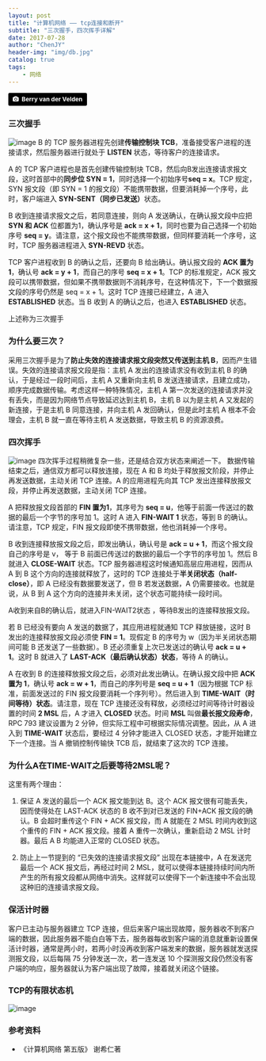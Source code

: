 ```yaml
---
layout: post
title: "计算机网络 —— tcp连接和断开"
subtitle: "三次握手，四次挥手详解"
date: 2017-07-28
author: "ChenJY"
header-img: "img/db.jpg"
catalog: true
tags: 
    - 网络
---
```


<a style="background-color:black;color:white;text-decoration:none;padding:4px 6px;font-family:-apple-system, BlinkMacSystemFont, &quot;San Francisco&quot;, &quot;Helvetica Neue&quot;, Helvetica, Ubuntu, Roboto, Noto, &quot;Segoe UI&quot;, Arial, sans-serif;font-size:12px;font-weight:bold;line-height:1.2;display:inline-block;border-radius:3px;" href="http://unsplash.com/@berry807?utm_medium=referral&amp;utm_campaign=photographer-credit&amp;utm_content=creditBadge" target="_blank" rel="noopener noreferrer" title="Download free do whatever you want high-resolution photos from Berry van der Velden"><span style="display:inline-block;padding:2px 3px;"><svg xmlns="http://www.w3.org/2000/svg" style="height:12px;width:auto;position:relative;vertical-align:middle;top:-1px;fill:white;" viewBox="0 0 32 32"><title></title><path d="M20.8 18.1c0 2.7-2.2 4.8-4.8 4.8s-4.8-2.1-4.8-4.8c0-2.7 2.2-4.8 4.8-4.8 2.7.1 4.8 2.2 4.8 4.8zm11.2-7.4v14.9c0 2.3-1.9 4.3-4.3 4.3h-23.4c-2.4 0-4.3-1.9-4.3-4.3v-15c0-2.3 1.9-4.3 4.3-4.3h3.7l.8-2.3c.4-1.1 1.7-2 2.9-2h8.6c1.2 0 2.5.9 2.9 2l.8 2.4h3.7c2.4 0 4.3 1.9 4.3 4.3zm-8.6 7.5c0-4.1-3.3-7.5-7.5-7.5-4.1 0-7.5 3.4-7.5 7.5s3.3 7.5 7.5 7.5c4.2-.1 7.5-3.4 7.5-7.5z"></path></svg></span><span style="display:inline-block;padding:2px 3px;">Berry van der Velden</span></a>

### 三次握手
![image](http://blog.chinaunix.net/attachment/201310/1/28263175_1380611229SPU6.png)
B 的 TCP 服务器进程先创建<b>传输控制块 TCB</b>，准备接受客户进程的连接请求，然后服务器进行就处于 <b>LISTEN</b> 状态，等待客户的连接请求。

A 的 TCP 客户进程也是首先创建传输控制块 TCB，然后向B发出连接请求报文段，这时首部中的<b>同步位 SYN = 1</b>，同时选择一个初始序号<b>seq = x</b>。TCP 规定，SYN 报文段（即 SYN = 1 的报文段）不能携带数据，但要消耗掉一个序号，此时，客户端进入 <b>SYN-SENT（同步已发送）</b>状态。

B 收到连接请求报文之后，若同意连接，则向 A 发送确认，在确认报文段中应把 <b>SYN 和 ACK</b> 位都置为1，确认序号是 <b>ack = x + 1</b>，同时也要为自己选择一个初始序号 <b>seq = y</b>。请注意，这个报文段也不能携带数据，但同样要消耗一个序号，这时，TCP 服务器进程进入 <b>SYN-REVD</b> 状态。

TCP 客户进程收到 B 的确认之后，还要向 B 给出确认。确认报文段的 <b>ACK 置为 1</b>，确认号 <b>ack = y + 1</b>，而自己的序号 <b>seq = x + 1</b>。TCP 的标准规定，ACK 报文段可以携带数据，但如果不携带数据则不消耗序号，在这种情况下，下一个数据报文段的序号仍然是 seq = x + 1。这时 TCP 连接已经建立，A 进入 <b>ESTABLISHED</b> 状态。当 B 收到 A 的确认之后，也进入 <b>ESTABLISHED</b> 状态。

上述称为三次握手

### 为什么要三次？
采用三次握手是为了<b>防止失效的连接请求报文段突然又传送到主机 B</b>，因而产生错误。失效的连接请求报文段是指：主机 A 发出的连接请求没有收到主机 B 的确认，于是经过一段时间后，主机 A 又重新向主机 B 发送连接请求，且建立成功，顺序完成数据传输。考虑这样一种特殊情况，主机 A 第一次发送的连接请求并没有丢失，而是因为网络节点导致延迟达到主机 B，主机 B 以为是主机 A 又发起的新连接，于是主机 B 同意连接，并向主机 A 发回确认，但是此时主机 A 根本不会理会，主机 B 就一直在等待主机 A 发送数据，导致主机 B 的资源浪费。

### 四次挥手
![image](http://blog.chinaunix.net/attachment/201310/1/28263175_13806112555gGu.png)
四次挥手过程稍微复杂一些，还是结合双方状态来阐述一下。
数据传输结束之后，通信双方都可以释放连接，现在 A 和 B 均处于释放报文阶段，并停止再发送数据，主动关闭 TCP 连接。A 的应用进程先向其 TCP 发出连接释放报文段，并停止再发送数据，主动关闭 TCP 连接。

A 把释放报文段首部的 <b>FIN 置为1</b>，其序号为 <b>seq = u</b>，他等于前面一传送过的数据的最后一个字节的序号加 1。这时 A 进入 <b>FIN-WAIT 1</b> 状态，等到 B 的确认。请注意，TCP 规定，FIN 报文段即使不携带数据，他也消耗掉一个序号。

B 收到连接释放报文段之后，即发出确认，确认号是 <b>ack = u + 1</b>，而这个报文段自己的序号是 v， 等于 B 前面已传送过的数据的最后一个字节的序号加 1。然后 B 就进入 <b>CLOSE-WAIT</b> 状态。TCP 服务器进程这时候通知高层应用进程，因而从 A 到 B 这个方向的连接就释放了，这时的 TCP 连接处于<b>半关闭状态（half-close）</b>，即 A 已经没有数据要发送了，但 B 若发送数据，A 仍需要接收。也就是说，从 B 到 A 这个方向的连接并未关闭，这个状态可能持续一段时间。

A收到来自B的确认后，就进入FIN-WAIT2状态 ，等待B发出的连接释放报文段。

若 B 已经没有要向 A 发送的数据了，其应用进程就通知 TCP 释放链接，这时 B 发出的连接释放报文段必须使 <b>FIN = 1</b>。现假定 B 的序号为 w（因为半关闭状态期间可能 B 还发送了一些数据）。B 还必须重复上次已发送过的确认号 <b>ack = u + 1</b>。这时 B 就进入了 <b>LAST-ACK（最后确认状态）状态</b>，等待 A 的确认。

A 在收到 B 的连接释放报文段之后，必须对此发出确认。在确认报文段中把 <b>ACK 置为 1</b>，确认号 <b>ack = w + 1</b>，而自己的序列号是 <b>seq = u + 1</b>（因为根据 TCP 标准，前面发送过的 FIN 报文段要消耗一个序列号）。然后进入到 <b>TIME-WAIT（时间等待）状态</b>。请注意，现在 TCP 连接还没有释放，必须经过时间等待计时器设置的时间 <b>2 MSL</b> 后，A 才进入 <b>CLOSED</b> 状态。时间 <b>MSL</b> 叫做<b>最长报文段寿命</b>，RPC 793 建议设置为 2 分钟，但实际工程中可根据实际情况调整。因此，从 A 进入到 <b>TIME-WAIT</b> 状态后，要经过 4 分钟才能进入 CLOSED 状态，才能开始建立下一个连接。当 A 撤销控制传输快 TCB 后，就结束了这次的 TCP 连接。

### 为什么A在TIME-WAIT之后要等待2MSL呢？
这里有两个理由：
1. 保证 A 发送的最后一个 ACK 报文能到达 B。这个 ACK 报文很有可能丢失，因而使得处在 LAST-ACK 状态的 B 收不到对已发送的 FIN+ACK 报文段的确认。B 会超时重传这个 FIN + ACK 报文段，而 A 就能在 2 MSL 时间内收到这个重传的 FIN + ACK 报文段。接着 A 重传一次确认，重新启动 2 MSL 计时器。最后 A B 均能进入正常的 CLOSED 状态。

2. 防止上一节提到的 “已失效的连接请求报文段” 出现在本链接中，A 在发送完最后一个 ACK 报文后，再经过时间 2 MSL，就可以使得本链接持续时间内所产生的所有报文段都从网络中消失。这样就可以使得下一个新连接中不会出现这种旧的连接请求报文段。

### 保活计时器
客户已主动与服务器建立 TCP 连接，但后来客户端出现故障，服务器收不到客户端的数据，因此服务器不能白白等下去，服务器每收到客户端的消息就重新设置保活计时器，通常是两小时，若两小时没再收到客户端发来的数据，服务器就发送探测报文段，以后每隔 75 分钟发送一次，若一连发送 10 个探测报文段仍然没有客户端的响应，服务器就认为客户端出现了故障，接着就关闭这个链接。

### TCP的有限状态机
![image](http://www.cnitblog.com/images/cnitblog_com/wildon/544465b00200001s.png)

### 参考资料
* 《计算机网络 第五版》 谢希仁著

